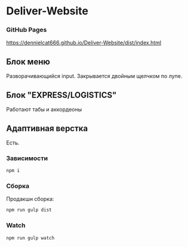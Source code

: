# Deliver-Website

### GitHub Pages

https://dennielcat666.github.io/Deliver-Website/dist/index.html


## Блок меню

Разворачивающийся input. Закрывается двойным щелчком по лупе.

## Блок "EXPRESS/LOGISTICS"

Работают табы и аккордеоны

## Адаптивная верстка

Есть.



### Зависимости
```bash
npm i
```

### Сборка
Продакшн сборка:
```bash
npm run gulp dist
```

### Watch
```bash
npm run gulp watch
```
